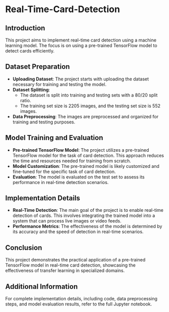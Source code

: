 # Real-Time-Card-Detection

## Introduction
This project aims to implement real-time card detection using a machine learning model. The focus is on using a pre-trained TensorFlow model to detect cards efficiently.

## Dataset Preparation
- **Uploading Dataset**: The project starts with uploading the dataset necessary for training and testing the model.
- **Dataset Splitting**: 
  - The dataset is split into training and testing sets with a 80/20 split ratio.
  - The training set size is 2205 images, and the testing set size is 552 images.
- **Data Preprocessing**: The images are preprocessed and organized for training and testing purposes.

## Model Training and Evaluation
- **Pre-trained TensorFlow Model**: The project utilizes a pre-trained TensorFlow model for the task of card detection. This approach reduces the time and resources needed for training from scratch.
- **Model Customization**: The pre-trained model is likely customized and fine-tuned for the specific task of card detection.
- **Evaluation**: The model is evaluated on the test set to assess its performance in real-time detection scenarios.

## Implementation Details
- **Real-Time Detection**: The main goal of the project is to enable real-time detection of cards. This involves integrating the trained model into a system that can process live images or video feeds.
- **Performance Metrics**: The effectiveness of the model is determined by its accuracy and the speed of detection in real-time scenarios.

## Conclusion
This project demonstrates the practical application of a pre-trained TensorFlow model in real-time card detection, showcasing the effectiveness of transfer learning in specialized domains.

## Additional Information
For complete implementation details, including code, data preprocessing steps, and model evaluation results, refer to the full Jupyter notebook.
